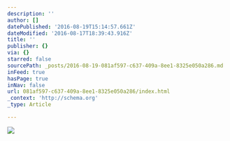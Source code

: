 ```yaml
---
description: ''
author: []
datePublished: '2016-08-19T15:14:57.661Z'
dateModified: '2016-08-17T18:39:43.916Z'
title: ''
publisher: {}
via: {}
starred: false
sourcePath: _posts/2016-08-19-081af597-c637-409a-8ee1-8325e050a286.md
inFeed: true
hasPage: true
inNav: false
url: 081af597-c637-409a-8ee1-8325e050a286/index.html
_context: 'http://schema.org'
_type: Article

---
```

![](https://the-grid-user-content.s3-us-west-2.amazonaws.com/c1609ebe-b2dd-49f7-815f-e765548676a3.png)